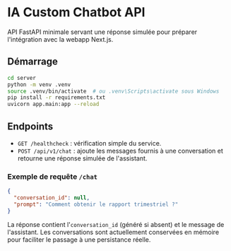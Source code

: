# IA Custom Chatbot API

API FastAPI minimale servant une réponse simulée pour préparer l'intégration avec la webapp Next.js.

## Démarrage

```bash
cd server
python -m venv .venv
source .venv/bin/activate  # ou .venv\Scripts\activate sous Windows
pip install -r requirements.txt
uvicorn app.main:app --reload
```

## Endpoints

- `GET /healthcheck` : vérification simple du service.
- `POST /api/v1/chat` : ajoute les messages fournis à une conversation et retourne une réponse simulée de l'assistant.

### Exemple de requête `/chat`

```json
{
  "conversation_id": null,
  "prompt": "Comment obtenir le rapport trimestriel ?"
}
```

La réponse contient l'`conversation_id` (généré si absent) et le message de l'assistant. Les conversations sont actuellement conservées en mémoire pour faciliter le passage à une persistance réelle.
